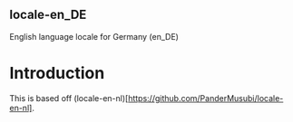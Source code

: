 locale-en_DE
------------
English language locale for Germany (en_DE)

# Introduction
This is based off (locale-en-nl)[https://github.com/PanderMusubi/locale-en-nl].
